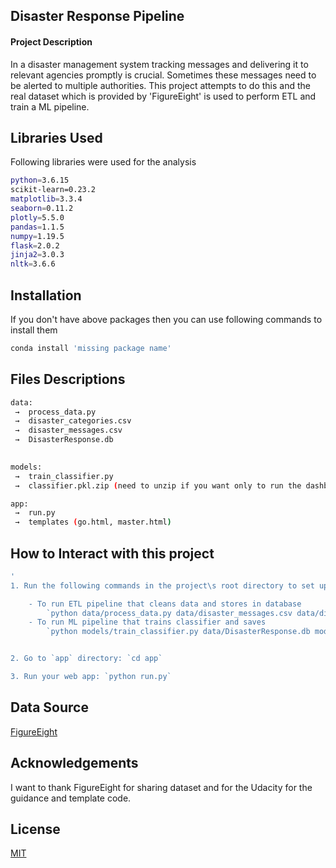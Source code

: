 ## Disaster Response Pipeline

#### Project Description

In a disaster management system tracking messages and delivering it to relevant agencies promptly is crucial. Sometimes these messages need to be alerted to multiple authorities. This project attempts to do this and the real dataset which is provided by 'FigureEight' is used to perform ETL and train a ML pipeline.

## Libraries Used

Following libraries were used for the analysis

```bash
python=3.6.15  
scikit-learn=0.23.2
matplotlib=3.3.4
seaborn=0.11.2
plotly=5.5.0  
pandas=1.1.5
numpy=1.19.5
flask=2.0.2
jinja2=3.0.3
nltk=3.6.6 
```
## Installation

If you don't have above packages then you can use following commands to install them

```bash
conda install 'missing package name'
```

## Files Descriptions

```bash
data:   
 →  process_data.py  
 →  disaster_categories.csv  
 →  disaster_messages.csv  
 →  DisasterResponse.db

  
models:  
 →  train_classifier.py  
 →  classifier.pkl.zip (need to unzip if you want only to run the dashboard)

app:   
 →  run.py  
 →  templates (go.html, master.html)
```

## How to Interact with this project

```bash
'
1. Run the following commands in the project\s root directory to set up your database and model.

    - To run ETL pipeline that cleans data and stores in database
        `python data/process_data.py data/disaster_messages.csv data/disaster_categories.csv data/DisasterResponse.db`
    - To run ML pipeline that trains classifier and saves
        `python models/train_classifier.py data/DisasterResponse.db models/classifier.pkl`


2. Go to `app` directory: `cd app`

3. Run your web app: `python run.py`
```


## Data Source
[FigureEight](https://appen.com/pre-labeled-datasets/)

## Acknowledgements
I want to thank FigureEight for sharing dataset and for the Udacity for the guidance and template code.

## License
[MIT](https://choosealicense.com/licenses/mit/)

